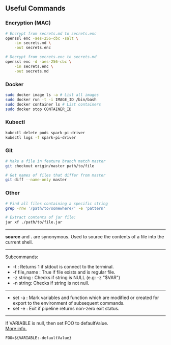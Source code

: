 ## Useful Commands

### Encryption (MAC)

```bash
# Encrypt from secrets.md to secrets.enc
openssl enc -aes-256-cbc -salt \
	-in secrets.md \
	-out secrets.enc

# Decrypt from secrets.enc to secrets.md
openssl enc -d -aes-256-cbc \
	-in secrets.enc \
	-out secrets.md
```

### Docker

```bash
sudo docker image ls -a # List all images
sudo docker run -t -i IMAGE_ID /bin/bash
sudo docker container ls # List containers
sudo docker stop CONTAINER_ID
```

### Kubectl

```bash
kubectl delete pods spark-pi-driver
kubectl logs -f spark-pi-driver
```

### Git

```bash
# Make a file in feature branch match master
git checkout origin/master path/to/file

# Get names of files that differ from master
git diff --name-only master
```


### Other



```bash
# Find all files containing a specific string
grep -rnw '/path/to/somewhere/' -e 'pattern'

# Extract contents of jar file:
jar xf ./path/to/file.jar
```
---

**source** and **.** are synonymous. Used to source the contents of a file into the current shell.

---

Subcommands:

* -t : Returns 1 if stdout is connect to the terminal.
* -f file_name : True if file exists and is regular file.
* -z string : Checks if string is NULL (e.g: -z "$VAR")
* -n string: Checks if string is not null.

---

* set -a : Mark variables and function which are modified or created for export to the environment of subsequent commands.
* set -e : Exit if pipeline returns non-zero exit status.


---

If VARIABLE is null, then set FOO to defaultValue.  
[More info.](https://stackoverflow.com/questions/2013547/assigning-default-values-to-shell-variables-with-a-single-command-in-bash)

```
FOO=${VARIABLE:-defaultValue}
```